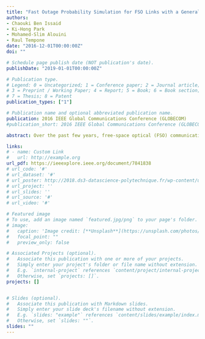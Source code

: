 ```yaml
---
title: "Fast Outage Probability Simulation for FSO Links with a Generalized Pointing Error Model"
authors:
- Chaouki Ben Issaid
- Ki-Hong Park
- Mohamed-Slim Alouini
- Raul Tempone
date: "2016-12-01T00:00:00Z"
doi: ""

# Schedule page publish date (NOT publication's date).
publishDate: "2019-01-01T00:00:00Z"

# Publication type.
# Legend: 0 = Uncategorized; 1 = Conference paper; 2 = Journal article;
# 3 = Preprint / Working Paper; 4 = Report; 5 = Book; 6 = Book section;
# 7 = Thesis; 8 = Patent
publication_types: ["1"]

# Publication name and optional abbreviated publication name.
publication: 2016 IEEE Global Communications Conference (GLOBECOM)
#publication_short: 2016 IEEE Global Communications Conference (GLOBECOM)

abstract: Over the past few years, free-space optical (FSO) communication has gained significant attention. In fact, FSO can provide cost-effective and unlicensed links, with high-bandwidth capacity and low error rate, making it an exciting alternative to traditional wireless radio-frequency communication systems. However, the system performance is affected not only by the presence of atmospheric turbulences, which occur due to random fluctuations in the air refractive index but also by the existence of pointing errors. Metrics, such as the outage probability which quantifies the probability that the instantaneous signal-to-noise ratio is smaller than a given threshold, can be used to analyze the performance of this system. In this work, we consider weak and strong turbulence regimes, and we study the outage probability of an FSO communication system under a generalized pointing error model with both a nonzero boresight component and different horizontal and vertical jitter effects. More specifically, we use an importance sampling approach which is based on the exponential twisting technique to offer fast and accurate results.

links:
# - name: Custom Link
#   url: http://example.org
url_pdf: https://ieeexplore.ieee.org/document/7841838
# url_code: '#'
# url_dataset: '#'
# url_poster: http://2018.ds3-datascience-polytechnique.fr/wp-content/uploads/2018/06/DS3-342.pdf
# url_project: ''
# url_slides: ''
# url_source: '#'
# url_video: '#'

# Featured image
# To use, add an image named `featured.jpg/png` to your page's folder.
# image:
#   caption: 'Image credit: [**Unsplash**](https://unsplash.com/photos/pLCdAaMFLTE)'
#   focal_point: ""
#   preview_only: false

# Associated Projects (optional).
#   Associate this publication with one or more of your projects.
#   Simply enter your project's folder or file name without extension.
#   E.g. `internal-project` references `content/project/internal-project/index.md`.
#   Otherwise, set `projects: []`.
projects: []


# Slides (optional).
#   Associate this publication with Markdown slides.
#   Simply enter your slide deck's filename without extension.
#   E.g. `slides: "example"` references `content/slides/example/index.md`.
#   Otherwise, set `slides: ""`.
slides: ""
---
```

